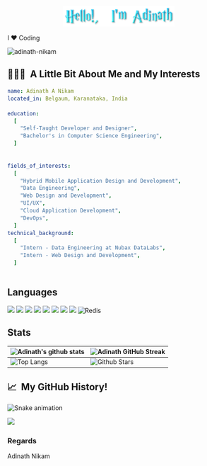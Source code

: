 <p align="center"><img width="50%" src="./assets/gh-adinath-readme.png"/></p>

I ❤ Coding

<p align="left"> <img src="https://komarev.com/ghpvc/?username=adinath-nikam&label=Profile%20views&color=0e75b6&style=flat" alt="adinath-nikam" /> </p>

<h2> 👨🏻‍💻 &nbsp;A Little Bit About Me and My Interests</h2>

```yaml
name: Adinath A Nikam
located_in: Belgaum, Karanataka, India

education:
  [
    "Self-Taught Developer and Designer",
    "Bachelor's in Computer Science Engineering",
  ]
  

fields_of_interests:
  [
    "Hybrid Mobile Application Design and Development",
    "Data Engineering",
    "Web Design and Development",
    "UI/UX",
    "Cloud Application Development",
    "DevOps",
  ]
technical_background:
  [
    "Intern - Data Engineering at Nubax DataLabs",
    "Intern - Web Design and Development",
  ]
  
```


## Languages

<code><img height="50" src="https://www.vectorlogo.zone/logos/w3_html5/w3_html5-icon.svg"></code>
<code><img height="50" src="https://www.vectorlogo.zone/logos/netlifyapp_watercss/netlifyapp_watercss-official.svg"></code>
<code><img height="50" src="https://www.vectorlogo.zone/logos/php/php-ar21.svg"></code>
<code><img height="50" src="https://www.vectorlogo.zone/logos/mysql/mysql-official.svg"></code>
<code><img height="50" src="https://www.vectorlogo.zone/logos/java/java-ar21.svg"></code>
<code><img height="50" src="https://www.vectorlogo.zone/logos/python/python-official.svg"></code>
<code><img height="50" src="https://www.vectorlogo.zone/logos/android/android-ar21.svg"></code>
<code><img height="50" src="https://www.vectorlogo.zone/logos/flutterio/flutterio-ar21.svg"></code>
![Redis](https://img.shields.io/badge/redis-%23DD0031.svg?style=for-the-badge&logo=redis&logoColor=white)

<!-- ## My Stats

| <a href="https://github.com/adinath-nikam/github-readme-stats"><img align="center" src="https://github-readme-stats.vercel.app/api?username=adinath-nikam&show_icons=true&include_all_commits=true&theme=buefy&hide_border=true" alt="Adinath's Github Rating" /></a> | <a href="https://github.com/adinath-nikam/github-readme-stats"><img align="center" src="https://github-readme-stats.vercel.app/api/top-langs/?username=adinath-nikam&layout=compact&theme=buefy&hide_border=true" /></a> |
| ------------- | ------------- | -->


## Stats

| ![Adinath's github stats](https://github-readme-stats.vercel.app/api?username=adinath-nikam&show_icons=true&theme=gotham)             | ![Adinath GitHub Streak](https://github-readme-streak-stats.herokuapp.com/?user=adinath-nikam&theme=gotham)                                                                                                           |
| --------------------------------------------------------------------------------------------------------------------------------- | ----------------------------------------------------------------------------------------------------------------------------------------------------------------------------------------------------------------- |
| ![Top Langs](https://github-readme-stats.vercel.app/api/top-langs/?username=adinath-nikam&langs_count=8&theme=gotham&layout=compact) | ![Github Stars](https://github-readme-stats.vercel.app/api?username=adinath-nikam&show_icons=true&locale=en&count_private=true&hide_rank=false&custom_title=My%20GitHub%20Stats&disable_animations=false&theme=gotham) |

<h2> 📈 &nbsp;My GitHub History!</h2>

![Snake animation](https://github.com/adinath-nikam/adinath-nikam/blob/output/github-contribution-grid-snake.svg)
  
<p align="left">
  <img src="https://capsule-render.vercel.app/api?type=waving&color=gradient&height=100&section=footer"/>
</p>


### Regards

Adinath Nikam
